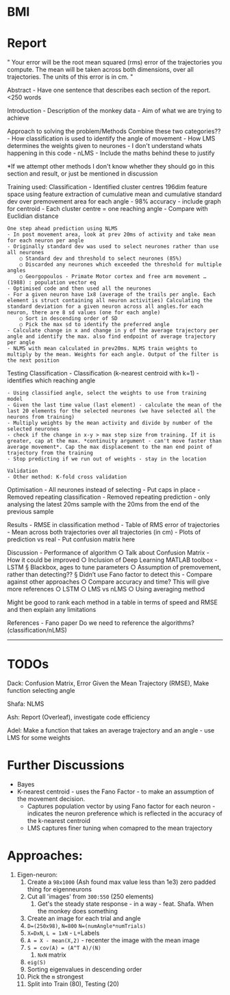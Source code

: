 # BMI

# Report 
" Your error will be the root mean squared (rms) error of the trajectories you compute. The mean will be taken across both dimensions, over all trajectories. The units of this error is in cm. "



Abstract
	- Have one sentence that describes each section of the report. <250 words


Introduction
	- Description of the monkey data 
	- Aim of what we are trying to achieve 


Approach to solving the problem/Methods
Combine these two categories??
	- How classification is used to identify the angle of movement
	- How LMS determines the weights given to neurones - I don't understand whats happening in this code
	- nLMS
	- Include the maths behind these to justify

*If we attempt other methods I don't know whether they should go in this section and result, or just be mentioned in discussion

Training used:
	Classification
	- Identified cluster centres 196dim feature space using feature extraction of cumulative mean and cumulative standard dev over premovement area for each angle
	- 98% accuracy - include graph for centroid 
	- Each cluster centre = one reaching angle
	- Compare with Euclidian distance
	
	One step ahead prediction using NLMS
	- In post movement area, look at prev 20ms of activity and take mean for each neuron per angle
	- Originally standard dev was used to select neurones rather than use all neurones
		○ Standard dev and threshold to select neurones (85%)
		○ Discarded any neurones which exceeded the threshold for multiple angles
		○ Georgopoulos - Primate Motor cortex and free arm movement … (1988) : population vector eq
	- Optimised code and then used all the neurones
	- For a given neuron have 1x8 (average of the trails per angle. Each element is struct containing all neuron activities) Calculating the standard deviation for a given neuron across all angles.for each neuron, there are 8 sd values (one for each angle) 
		○ Sort in descending order of SD
		○ Pick the max sd to identify the preferred angle
	- Calculate change in x and change in y of the average trajectory per angle and identify the max. also find endpoint of average trajectory per angle
	- NLMS with mean calculated in prev20ms. NLMS train weights to multiply by the mean. Weights for each angle. Output of the filter is the next position


Testing
	Classification
	- Classification (k-nearest centroid with k=1) - identifies which reaching angle

	- Using classified angle, select the weights to use from training model 
	- Given the last time value (last element) - calculate the mean of the last 20 elements for the selected neurones (we have selected all the neurons from training)
	- Multiply weights by the mean activity and divide by number of the selected neurones 
	- check if the change in x-y > max step size from training. If it is greater, cap at the max. *continuity argument - can't move faster than average movement*. Cap the max displacement to the man end point of trajectory from the training 
	- Stop predicting if we run out of weights - stay in the location 

	Validation
	- Other method: K-fold cross validation

Optimisation 
	- All neurones instead of selecting
	- Put caps in place 
	- Removed repeating classification
	- Removed repeating prediction - only analysing the latest 20ms sample with the 20ms from the end of the previous sample 


Results
	- RMSE in classification method
	- Table of RMS error of trajectories
	- Mean across both trajectories over all trajectories (in cm)
	- Plots of prediction vs real
	- Put confusion matrix here


Discussion
	- Performance of algorithm
		○ Talk about Confusion Matrix 
	- How it could be improved
		○ Inclusion of Deep Learning MATLAB toolbox - LSTM
			§ Blackbox, ages to tune parameters
		○ Assumption of premovement, rather than detecting??
			§ Didn’t use Fano factor to detect this 
	- Compare against other approaches
		○ Compare accuracy and time? This will give more references
		○ LSTM
		○ LMS vs nLMS
		○ Using averaging method
		
Might be good to rank each method in a table in terms of speed and RMSE and then explain any limitations 

References
	- Fano paper 
Do we need to reference the algorithms? (classification/nLMS)




-----------------------------------------------------------------------------------------------------------------------------




# TODOs
Dack: Confusion Matrix, Error Given the Mean Trajectory (RMSE), Make function selecting angle

Shafa: NLMS

Ash: Report (Overleaf), investigate code efficiency 

Adel: Make a function that takes an average trajectory and an angle - use LMS for some weights

# Further Discussions
- Bayes
- K-nearest centroid - uses the Fano Factor - to make an assumption of the movement decision. 
  - Captures population vector by using Fano factor for each neuron - indicates the neuron preference which is reflected in the accuracy of the k-nearest centroid
  - LMS captures finer tuning when comapred to the mean trajectory

# Approaches:
1. Eigen-neuron:
	1. Create a `98x1000` (Ash found max value less than 1e3) zero padded thing for eigenneurons
	2. Cut all 'images' from `300:550` (250 elements)
		1. Get's the steady state response - in a way - feat. Shafa. When the monkey does something
	3. Create an image for each trial and angle
	4. `D=(250x98)`, `N=800` `N=(numAngle*numTrials)`
	5. `X=DxN`,	`L = 1xN` - `L`=Labels
	6. `A = X - mean(X,2)` - recenter the image with the mean image
	7. `S = cov(A) = (A^T A)/(N)`
		1. `NxN` matrix
	8. `eig(S)`
	9. Sorting eigenvalues in descending order
	10. Pick the `m` strongest 
	11. Split into Train (80), Testing (20)



